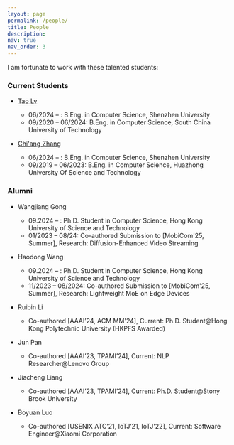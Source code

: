 ```yaml
---
layout: page
permalink: /people/
title: People
description: 
nav: true
nav_order: 3
---
```


I am fortunate to work with these talented students:

### Current Students

* [Tao Lv](https://lvtao65535.github.io/)  
    * 06/2024 – : B.Eng. in Computer Science, Shenzhen University  
    * 09/2020 – 06/2024: B.Eng. in Computer Science, South China University of Technology  

* [Chi'ang Zhang](https://zhangchiang.github.io/)  
    * 06/2024 – : B.Eng. in Computer Science, Shenzhen University   
    * 09/2019 – 06/2023: B.Eng. in Computer Science, Huazhong University Of Science and Technology  


### Alumni

* Wangjiang Gong  
    * 09.2024 – : Ph.D. Student in Computer Science, Hong Kong University of Science and Technology  
    * 01/2023 – 08/24: Co-authored Submission to [MobiCom'25, Summer], Research: Diffusion-Enhanced Video Streaming  
  
* Haodong Wang  
    * 09.2024 – : Ph.D. Student in Computer Science, Hong Kong University of Science and Technology  
    * 11/2023 – 08/2024: Co-authored Submission to [MobiCom'25, Summer], Research: Lightweight MoE on Edge Devices  

* Ruibin Li  
    * Co-authored [AAAI’24, ACM MM'24], Current: Ph.D. Student@Hong Kong Polytechnic University (HKPFS Awarded)  

* Jun Pan  
    * Co-authored [AAAI’23, TPAMI’24], Current: NLP Researcher@Lenovo Group  

* Jiacheng Liang  
    * Co-authored [AAAI’23, TPAMI’24], Current: Ph.D. Student@Stony Brook University   

* Boyuan Luo   
    * Co-authored [USENIX ATC’21, IoTJ’21, IoTJ'22], Current: Software Engineer@Xiaomi Corporation  
    